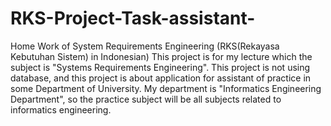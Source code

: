 # RKS-Project-Task-assistant-
Home Work of System Requirements Engineering (RKS(Rekayasa Kebutuhan Sistem) in Indonesian)
This project is for my lecture which the subject is "Systems Requirements Engineering".
This project is not using database, and this project is about application for assistant of practice in some Department of University.
My department is "Informatics Engineering Department", so the practice subject will be all subjects related to informatics engineering.
